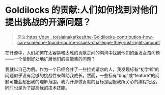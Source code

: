# Goldilocks 的贡献:人们如何找到对他们提出挑战的开源问题？

> 原文:[https://dev . to/alainakafkes/the-Goldilocks-contribution-how-can-someone-found-source-issues-challenge-they-just-right-amount](https://dev.to/alainakafkes/the-goldilocks-contribution-how-can-someone-find-open-source-issues-that-challenge-them-just-the-right-amount)

在开源中，人们如何在太容易和太难的贡献之间的鸿沟中找到他们的金发女孩问题——一个恰到好处地扩展他们的技能集的问题？

我就以自己为例。作为一个已经合并了一些拉式请求的人，我发现标有“初学者”的问题似乎没有足够的挑战性来帮助我成长。然而，一些标有“bug”或“feature”的问题可能会超出我的理解范围。我为开源做贡献的目标是回报我所关心的编程社区，同时也是为了提高我的技术技能。